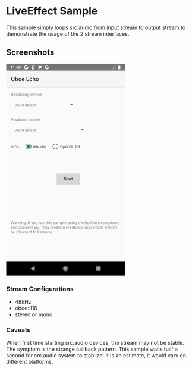 LiveEffect Sample
============

This sample simply loops src.audio from input stream to output stream to demonstrate
the usage of the 2 stream interfaces.

Screenshots
-----------

![Screenshot](screenshot.png)


### Stream Configurations
- 48kHz
- oboe::I16
- stereo or mono


### Caveats
When first time starting src.audio devices, the stream may not be stable.
The symptom is the strange callback pattern. This sample waits half a second
for src.audio system to stablize. It is an estimate, it would vary on different platforms.


